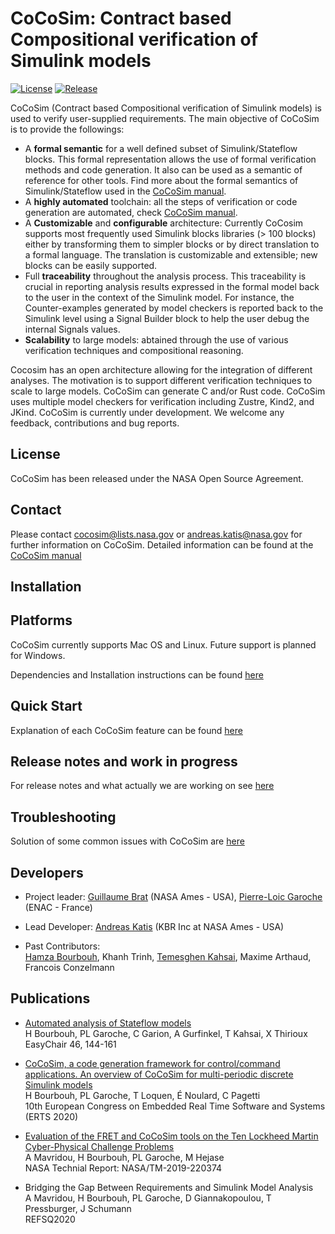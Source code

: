 **CoCoSim: Contract based Compositional verification of Simulink models**
=====================================================================

[![License](https://img.shields.io/badge/license-NOSA%201.3-blue.svg)](LICENSE.pdf)
[![Release](https://img.shields.io/badge/release-v1.1-orange.svg)](https://github.com/NASA-SW-VnV/CoCoSim/releases/)

CoCoSim (Contract based Compositional verification of Simulink models) is used to verify user-supplied requirements. The main objective of CoCoSim is to provide the followings:

* A **formal semantic** for a well defined subset of Simulink/Stateflow blocks. This formal representation allows the use of formal verification methods and code generation. It also can be used as a semantic of reference for other tools. Find more about the formal semantics of Simulink/Stateflow used in the [CoCoSim manual](doc/cocosim_user_manual.pdf).
* A **highly automated** toolchain: all the steps of verification or code generation are automated, check [CoCoSim manual](doc/cocosim_user_manual.pdf).
* A **Customizable** and **configurable** architecture: Currently CoCosim supports most frequently used Simulink blocks libraries (> 100 blocks) either by transforming them to simpler blocks or by direct translation to a formal language. The translation is customizable and extensible; new blocks can be easily supported.
* Full **traceability** throughout the analysis process. This traceability is crucial in reporting analysis results expressed in the formal model back to the user in the context of the Simulink model. For instance, the Counter-examples generated by model checkers is reported back to the Simulink level using a Signal Builder block to help the user debug the internal Signals values.
* **Scalability** to large models: abtained through the use of various verification techniques and compositional reasoning.

Cocosim has an open architecture allowing for the integration of different analyses.  The motivation is to support different verification techniques to scale to large models.  CoCoSim can generate C and/or Rust code. CoCoSim uses multiple model checkers for verification including Zustre, Kind2, and JKind. CoCoSim is currently under development. We welcome any feedback, contributions and bug reports.



**License**
-------

CoCoSim has been released under the NASA Open Source Agreement.

**Contact**
-------

Please contact cocosim@lists.nasa.gov or andreas.katis@nasa.gov for further information on CoCoSim. Detailed information can be found at the [CoCoSim manual](doc/cocosim_user_manual.pdf)


**Installation**
---------------

Platforms
---------
CoCoSim currently supports Mac OS and Linux. Future support is planned for Windows.

Dependencies and Installation instructions can be found [here](INSTALL.md)

**Quick Start**
-------------------

Explanation of each CoCoSim feature can be found [here](doc/EXAMPLES.md)


**Release notes and work in progress**
-------------

For release notes and what actually we are working on see [here](RELEASE_NOTES.md)

**Troubleshooting**
-------------------

Solution of some common issues with CoCoSim are [here](doc/TROUBLESHOOTING.md)


## **Developers**

* Project leader: [Guillaume Brat](https://ti.arc.nasa.gov/profile/brat/) (NASA Ames - USA), [Pierre-Loic Garoche](https://garoche.net/) (ENAC - France)
* Lead Developer: [Andreas Katis](https://andreaskatis.github.io/) (KBR Inc at NASA Ames - USA)

* Past Contributors: \
[Hamza Bourbouh](https://hbourbouh.github.io/), Khanh Trinh, [Temesghen Kahsai](http://www.lememta.info/), Maxime Arthaud, Francois Conzelmann


**Publications**
------------

* [Automated analysis of Stateflow models](https://oatao.univ-toulouse.fr/22654/1/bourbouh_22654.pdf)\
H Bourbouh, PL Garoche, C Garion, A Gurfinkel, T Kahsai, X Thirioux\
EasyChair 46, 144-161

* [CoCoSim, a code generation framework for control/command applications. An overview of CoCoSim for multi-periodic discrete Simulink models](https://hal.archives-ouvertes.fr/hal-02441334/document)\
H Bourbouh, PL Garoche, T Loquen, É Noulard, C Pagetti\
10th European Congress on Embedded Real Time Software and Systems (ERTS 2020)

* [Evaluation of the FRET and CoCoSim tools on the Ten Lockheed Martin Cyber-Physical Challenge Problems](http://www.garoche.net/publication/nasatm-2019-220374/nasatm-2019-220374.pdf)\
A Mavridou, H Bourbouh, PL Garoche, M Hejase\
NASA Technial Report: NASA/TM-2019-220374

* Bridging the Gap Between Requirements and Simulink Model Analysis\
A Mavridou, H Bourbouh, PL Garoche, D Giannakopoulou, T Pressburger, J Schumann\
REFSQ2020

